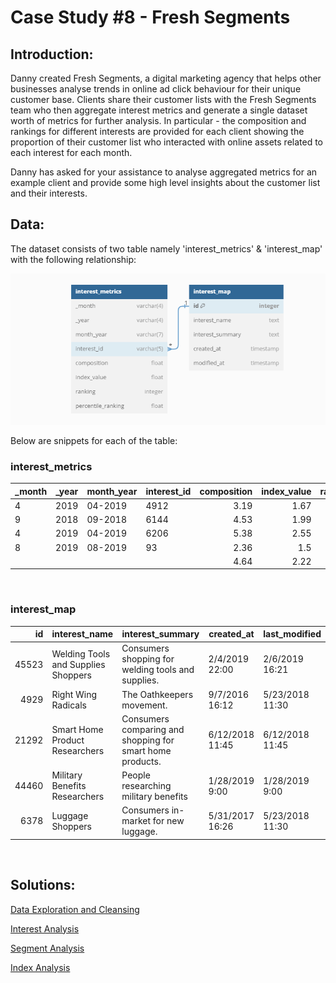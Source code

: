 # **Case Study #8 - Fresh Segments**

## **Introduction:**

Danny created Fresh Segments, a digital marketing agency that helps other businesses analyse trends in online ad click behaviour for their unique customer base. Clients share their customer lists with the Fresh Segments team who then aggregate interest metrics and generate a single dataset worth of metrics for further analysis. In particular - the composition and rankings for different interests are provided for each client showing the proportion of their customer list who interacted with online assets related to each interest for each month.

Danny has asked for your assistance to analyse aggregated metrics for an example client and provide some high level insights about the customer list and their interests.

## **Data:**

The dataset consists of two table namely 'interest_metrics' & 'interest_map' with the following relationship:

<img src="images\fresh-segments-db-diagram.png">

<br>

Below are snippets for each of the table:

### interest_metrics

| **\_month** | **\_year** | **month_year** | **interest_id** | **composition** | **index_value** | **ranking** | **percentile_ranking** |
| ----------- | ---------- | -------------- | --------------- | --------------: | --------------: | ----------: | ---------------------: |
| 4           | 2019       | 04-2019        | 4912            |            3.19 |            1.67 |         158 |                  85.62 |
| 9           | 2018       | 09-2018        | 6144            |            4.53 |            1.99 |          41 |                  94.74 |
| 4           | 2019       | 04-2019        | 6206            |            5.38 |            2.55 |          11 |                     99 |
| 8           | 2019       | 08-2019        | 93              |            2.36 |             1.5 |         787 |                  31.51 |
|             |            |                |                 |            4.64 |            2.22 |         205 |                  82.83 |

<br>

### interest_map

| **id** | **interest_name**                   | **interest_summary**                                      | **created_at**  | **last_modified** |
| -----: | ----------------------------------- | --------------------------------------------------------- | --------------- | ----------------- |
|  45523 | Welding Tools and Supplies Shoppers | Consumers shopping for welding tools and supplies.        | 2/4/2019 22:00  | 2/6/2019 16:21    |
|   4929 | Right Wing Radicals                 | The Oathkeepers movement.                                 | 9/7/2016 16:12  | 5/23/2018 11:30   |
|  21292 | Smart Home Product Researchers      | Consumers comparing and shopping for smart home products. | 6/12/2018 11:45 | 6/12/2018 11:45   |
|  44460 | Military Benefits Researchers       | People researching military benefits                      | 1/28/2019 9:00  | 1/28/2019 9:00    |
|   6378 | Luggage Shoppers                    | Consumers in-market for new luggage.                      | 5/31/2017 16:26 | 5/23/2018 11:30   |

<br>

## **Solutions:**

[Data Exploration and Cleansing](./schema-solution/a-DataExplorationAndCleansing.md)

[Interest Analysis](./schema-solution/b-InterestAnalysis.md)

[Segment Analysis](./schema-solution/c-SegmentAnalysis.md)

[Index Analysis](./schema-solution/d-IndexAnalysis.md)
